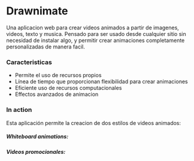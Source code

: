 # Drawnimate

Una aplicacion web para crear videos animados a partir de imagenes, videos, texto y musica. Pensado para ser usado desde cualquier sitio sin necesidad de instalar algo, y permitir crear animaciones completamente personalizadas de manera facil.

### Caracteristicas

* Permite el uso de recursos propios
* Línea de tiempo que proporcionan flexibilidad para crear animaciones
* Eficiente uso de recursos computacionales
* Effectos avanzados de animacion

### In action

Esta aplicación permite la creacion de dos estilos de videos animados:

##### Whiteboard animations: 



##### Videos promocionales: